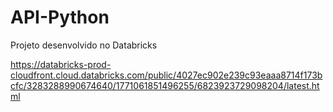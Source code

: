 # API-Python
Projeto desenvolvido no Databricks

https://databricks-prod-cloudfront.cloud.databricks.com/public/4027ec902e239c93eaaa8714f173bcfc/3283288990674640/1771061851496255/6823923729098204/latest.html 

